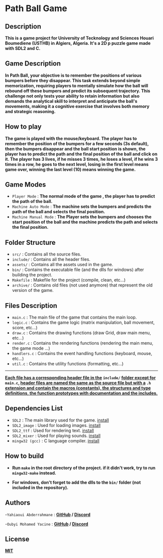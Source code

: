 # Path Ball Game

## Description

**This is a game project for University of Tecknology and Sciences Houari Boumediene (USTHB) in Algiers, Algeria. It's a 2D p puzzle game made with SDL2 and C.**

## Game Description

**In Path Ball, your objective is to remember the positions of various bumpers before they disappear. This task extends beyond simple memorization, requiring players to mentally simulate how the ball will rebound off these bumpers and predict its subsequent trajectory. This challenge not only tests your ability to retain information but also demands the analytical skill to interpret and anticipate the ball's movements, making it a cognitive exercise that involves both memory and strategic reasoning.**

## How to play

**The game is played with the mouse/keyboard. The player has to remember the position of the bumpers for a few seconds (3s default), then the bumpers disappear and the ball start position is shown, the player has to predict the path and the final position of the ball and click on it. The player has 3 lives, if he misses 3 times, he loses a level, if he wins 3 times in a row, he goes to the next level, losing in the first level means game over, winning the last level (10) means winning the game.**

## Game Modes

- `Player Mode` : **The normal mode of the game , the player has to predict the path of the ball.**
- `Machine Auto Mode` : **The machine sets the bumpers and predicts the path of the ball and selects the final position.**
- `Machine Manual Mode` : **The Player sets the bumpers and chooses the start position of the ball and the machine predicts the path and selects the final position.**

## Folder Structure

- `src/` : Contains all the source files.
- `include/` : Contains all the header files.
- `assets/` : Contains all the assets used in the game.
- `bin/` : Contains the executable file (and the dlls for windows) after building the project.
- `Makefile` : Makefile for the project (compile, clean, etc...)
- `archive/` : Contains old files (not used anymore) that represent the old version of the game.

## Files Description

- `main.c` : The main file of the game that contains the main loop.
- `logic.c` : Contains the game logic (matrix manipulation, ball movement, score, etc...)
- `draw.c` : Contains the drawing functions (draw Grid, draw main menu, etc...)
- `render.c` : Contains the rendering functions (rendering the main menu, the game mode ...)
- `handlers.c` : Contains the event handling functions (keyboard, mouse, etc...)
- `util.c` : Contains the utility functions (formatting, etc...)
<hr/>

**<u>Each file has a corresponding header file in the</u> `include/` <u>folder except for</u> `main.c`, <u>header files
are named the same as the source file but with a</u> `.h` <u>extension and contain the macros (constants), the structures and type definitions, the function prototypes with documentation and the includes.</u>**

## Dependencies List

- `SDL2` : The main library used for the game. [install](https://github.com/libsdl-org/SDL/tree/SDL2)
- `SDL2_image` : Used for loading images. [install](https://github.com/libsdl-org/SDL_image)
- `SDL2_ttf` : Used for rendering text. [install](https://github.com/libsdl-org/SDL_ttf)
- `SDL2_mixer` : Used for playing sounds. [install](https://github.com/libsdl-org/SDL_mixer)
- `mingw32 (gcc)` : C language compiler. [install](https://sourceforge.net/projects/mingw-w64/)

## How to build

- **Run `make` in the root directory of the project.
  if it didn't work, try to run `mingw32-make` instead.**

- **For windows, don't forget to add the dlls to the `bin/` folder (not included in the repository).**

## Authors

-`Yahiaoui Abderrahmane` : **[GitHub](https://github.com/Abdo30004) / [Discord](https://discordapp.com/users/760952710383665192)**

-`Oubyi Mohamed Yacine` : **[GitHub](https://github.com/YassWrld) / [Discord](https://discordapp.com/users/989586655612645467)**

## License

[**MIT**](https://choosealicense.com/licenses/mit/)
